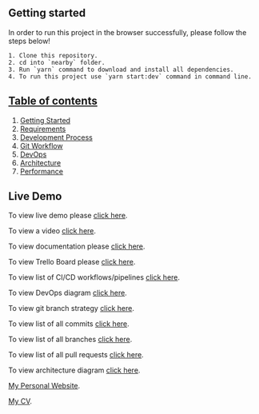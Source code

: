 ## Getting started
In order to run this project in the browser successfully, please follow the steps below!

    1. Clone this repository.
    2. cd into `nearby` folder.
    3. Run `yarn` command to download and install all dependencies.
    4. To run this project use `yarn start:dev` command in command line.

## [Table of contents](https://doc.clickup.com/d/h/13meh7-104/5181fd91c657a40/13meh7-124)

1. [Getting Started](https://doc.clickup.com/p/h/13meh7-144/74cf4e17e5fdd9c)
2. [Requirements](https://doc.clickup.com/p/h/13meh7-164/fe920211ad92c5d)
3. [Development Process](https://doc.clickup.com/p/h/13meh7-184/0b383f372157773)
4. [Git Workflow](https://doc.clickup.com/p/h/13meh7-204/50598c0ae869647)
5. [DevOps](https://doc.clickup.com/p/h/13meh7-224/87fb3f130a6c3bb)
6. [Architecture](https://doc.clickup.com/p/h/13meh7-244/eb78e4e854a8789)
7. [Performance](https://doc.clickup.com/p/h/13meh7-264/f763728d92e6bd1)

## Live Demo
To view live demo please [click here](https://nearbylab.herokuapp.com/).

To view a video [click here](https://youtu.be/PZdF6MxdkQE).

To view documentation please [click here](https://doc.clickup.com/d/h/13meh7-104/5181fd91c657a40/13meh7-124).

To view Trello Board please [click here](https://trello.com/b/PGCflPKQ/nearby).

To view list of CI/CD workflows/pipelines [click here](https://github.com/zafar-saleem/nearby/actions).

To view DevOps diagram [click here](https://app.terrastruct.com/diagrams/48663441#layer=1452984355).

To view git branch strategy [click here](https://swimlanes.io/u/AamK0JAbV).

To view list of all commits [click here](https://github.com/zafar-saleem/nearby/commits/master).

To view list of all branches [click here](https://github.com/zafar-saleem/nearby/branches/all).

To view list of all pull requests [click here](https://github.com/zafar-saleem/nearby/pulls?q=is%3Apr+is%3Aclosed).

To view architecture diagram [click here](https://app.terrastruct.com/diagrams/665704889).

[My Personal Website](https://zafar-saleem.github.io/).

[My CV](https://zafar-saleem.github.io/static/media/CV.4eb22300.pdf).
